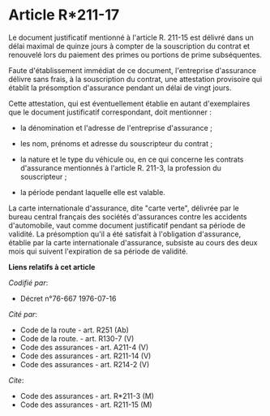 # Article R*211-17

Le document justificatif mentionné à l'article R. 211-15 est délivré dans un délai maximal de quinze jours à compter de la
souscription du contrat et renouvelé lors du paiement des primes ou portions de prime subséquentes.

Faute d'établissement immédiat de ce document, l'entreprise d'assurance délivre sans frais, à la souscription du contrat, une
attestation provisoire qui établit la présomption d'assurance pendant un délai de vingt jours.

Cette attestation, qui est éventuellement établie en autant d'exemplaires que le document justificatif correspondant, doit
mentionner :

- la dénomination et l'adresse de l'entreprise d'assurance ;

- les nom, prénoms et adresse du souscripteur du contrat ;

- la nature et le type du véhicule ou, en ce qui concerne les contrats d'assurance mentionnés à l'article R. 211-3, la
profession du souscripteur ;

- la période pendant laquelle elle est valable.

La carte internationale d'assurance, dite "carte verte", délivrée par le bureau central français des sociétés d'assurances
contre les accidents d'automobile, vaut comme document justificatif pendant sa période de validité. La présomption qu'il a
été satisfait à l'obligation d'assurance, établie par la carte internationale d'assurance, subsiste au cours des deux mois
qui suivent l'expiration de sa période de validité.

**Liens relatifs à cet article**

_Codifié par_:

  - Décret n°76-667 1976-07-16

_Cité par_:

  - Code de la route - art. R251 (Ab)
  - Code de la route. - art. R130-7 (V)
  - Code des assurances - art. A211-4 (V)
  - Code des assurances - art. R211-14 (V)
  - Code des assurances - art. R214-2 (V)

_Cite_:

  - Code des assurances - art. R*211-3 (M)
  - Code des assurances - art. R211-15 (M)
